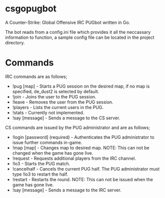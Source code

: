 csgopugbot
==========

A Counter-Strike: Global Offensive IRC PUGbot written in Go.

The bot reads from a config.ini file which provides it all the neccassary information to function, a sample config file can be located in the project directory.

Commands
==========

IRC commands are as follows;

- !pug [map] - Starts a PUG session on the desired map, if no map is specified, de_dust2 is selected by default.
- !join - Joins the user to the PUG session.
- !leave - Removes the user from the PUG session.
- !players - Lists the current users in the PUG.
- !stats - Currently not implemented.
- !say [message] - Sends a message to the CS server.

CS commands are issued by the PUG administrator and are as follows;

- !login [password] (required) - Authenticates the PUG administrator to issue further commands in-game.
- !map [map] - Changes map to desired map. NOTE: This can not be changed when the game has gone live.
- !request - Requests additional players from the IRC channel.
- !lo3 - Starts the PUG match.
- !cancelhalf - Cancels the current PUG half. The PUG administrator must type !lo3 to restart the half.
- !restart - Restarts the round. NOTE: This can not be issued when the game has gone live.
- !say [message] - Sends a message to the IRC server.
